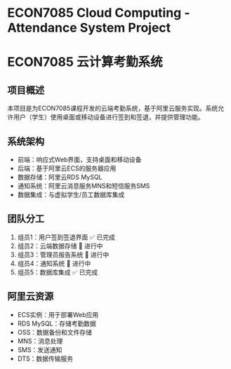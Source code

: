 # ECON7085 Cloud Computing - Attendance System Project
# ECON7085 云计算考勤系统

## 项目概述
本项目是为ECON7085课程开发的云端考勤系统，基于阿里云服务实现。系统允许用户（学生）使用桌面或移动设备进行签到和签退，并提供管理功能。

## 系统架构
- 前端：响应式Web界面，支持桌面和移动设备
- 后端：基于阿里云ECS的服务器应用
- 数据存储：阿里云RDS MySQL
- 通知系统：阿里云消息服务MNS和短信服务SMS
- 数据集成：与虚拟学生/员工数据库集成

## 团队分工
1. 组员1：用户签到签退界面 ✅ 已完成
2. 组员2：云端数据存储 🔄 进行中
3. 组员3：管理员报告系统 🔄 进行中
4. 组员4：通知系统 🔄 进行中
5. 组员5：数据库集成 ✅ 已完成

## 阿里云资源
- ECS实例：用于部署Web应用
- RDS MySQL：存储考勤数据
- OSS：数据备份和文件存储
- MNS：消息处理
- SMS：发送通知
- DTS：数据传输服务
